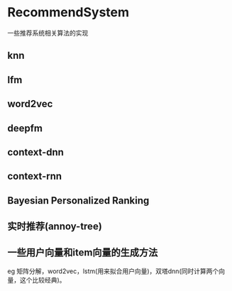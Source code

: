 # RecommendSystem
一些推荐系统相关算法的实现

## knn

## lfm

## word2vec

## deepfm

## context-dnn

## context-rnn

## Bayesian Personalized Ranking


## 实时推荐(annoy-tree)


## 一些用户向量和item向量的生成方法
eg 矩阵分解，word2vec，lstm(用来拟合用户向量)，双塔dnn(同时计算两个向量，这个比较经典)。
